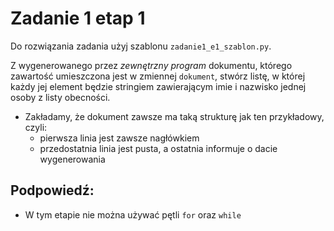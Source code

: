 # Zadanie 1 etap 1

Do rozwiązania zadania użyj szablonu `zadanie1_e1_szablon.py`.

Z wygenerowanego przez _zewnętrzny program_ dokumentu, którego zawartość umieszczona jest w zmiennej `dokument`, stwórz listę, w której każdy jej element będzie stringiem zawierającym imie i nazwisko jednej osoby z listy obecności.

- Zakładamy, że dokument zawsze ma taką strukturę jak ten przykładowy, czyli:
    - pierwsza linia jest zawsze nagłówkiem
    - przedostatnia linia jest pusta, a ostatnia informuje o dacie wygenerowania

## Podpowiedź:
- W tym etapie nie można używać pętli `for` oraz `while`
